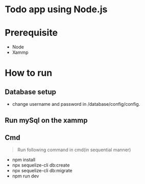 # Todo app using Node.js

# Prerequisite
- Node
- Xammp


# How to run
## Database setup
- change username and password in /database/config/config.
## Run mySql on the xammp
## Cmd
> Run following command in cmd(in sequential manner)
- npm install
- npx sequelize-cli db:create
- npx sequelize-cli db:migrate
- npm run dev

